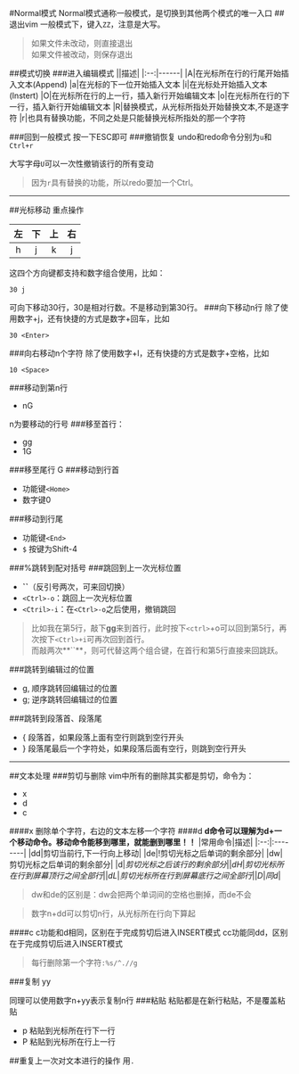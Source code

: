 #Normal模式
Normal模式通称一般模式，是切换到其他两个模式的唯一入口
##退出vim
一般模式下，键入`ZZ`，注意是大写。
>如果文件未改动，则直接退出<br>
>如果文件被改动，则保存退出

##模式切换
###进入编辑模式
||描述|
|:--:|------|
|A|在光标所在行的行尾开始插入文本(Append)
|a|在光标的下一位开始插入文本
|i|在光标处开始插入文本(Instert)
|O|在光标所在行的上一行，插入新行开始编辑文本
|o|在光标所在行的下一行，插入新行开始编辑文本
|R|替换模式，从光标所指处开始替换文本,不是逐字符
|r|也具有替换功能，不同之处是只能替换光标所指处的那一个字符

###回到一般模式
按一下ESC即可
###撤销恢复
undo和redo命令分别为`u`和`Ctrl+r`

大写字母`U`可以一次性撤销该行的所有变动
>因为`r`具有替换的功能，所以redo要加一个Ctrl。

****
##光标移动
重点操作

|左  |下  |上  |右  |
|:--:|:--:|:--:|:--:|
| h  | j  | k  | j  |
这四个方向键都支持和数字组合使用，比如：

    30 j
可向下移动30行，30是相对行数。不是移动到第30行。
###向下移动n行
除了使用数字+j，还有快捷的方式是数字+回车，比如

    30 <Enter>
###向右移动n个字符
除了使用数字+l，还有快捷的方式是数字+空格，比如

    10 <Space>
###移动到第n行
- nG 

n为要移动的行号
###移至首行：
  - gg 
  - 1G

###移至尾行
   G
###移动到行首
* 功能键`<Home>`
* 数字键0

###移动到行尾
* 功能键`<End>`
* `$` 按键为Shift-4

###%跳转到配对括号
###跳回到上一次光标位置
* **``**（反引号两次，可来回切换）
* `<Ctrl>-o`：跳回上一次光标位置
* `<Ctril>-i`：在`<Ctrl>-o`之后使用，撤销跳回

>比如我在第5行，敲下**gg**来到首行，此时按下`<ctrl>`+o可以回到第5行，再次按下`<Ctrl>+i`可再次回到首行。  
而敲两次**``**，则可代替这两个组合键，在首行和第5行直接来回跳跃。

###跳转到编辑过的位置
* g, 顺序跳转回编辑过的位置
* g; 逆序跳转回编辑过的位置

###跳转到段落首、段落尾
* { 段落首，如果段落上面有空行则跳到空行开头
* } 段落尾最后一个字符处，如果段落后面有空行，则跳到空行开头

****
##文本处理
###剪切与删除
vim中所有的删除其实都是剪切，命令为：
* x
* d
* c

####x
删除单个字符，右边的文本左移一个字符
####d
**d命令可以理解为d+一个移动命令。移动命令能移到哪里，就能删到哪里！！**
|常用命令|描述|
|:--:|:--------|
|dd|剪切当前行,下一行向上移动|
|de|!剪切光标之后单词的剩余部分|
|dw|剪切光标之后单词的剩余部分|
|d$|剪切光标之后该行的剩余部分|
|dH|剪切光标所在行到屏幕顶行之间全部行|
|dL|剪切光标所在行到屏幕底行之间全部行|
|D|同d$|
>dw和de的区别是：dw会把两个单词间的空格也删掉，而de不会

>数字n+dd可以剪切n行，从光标所在行向下算起

####c
c功能和d相同，区别在于完成剪切后进入INSERT模式
cc功能同dd，区别在于完成剪切后进入INSERT模式

>每行删除第一个字符`:%s/^.//g`

###复制
yy

同理可以使用数字n+yy表示复制n行
###粘贴
粘贴都是在新行粘贴，不是覆盖粘贴
- p 粘贴到光标所在行下一行
- P 粘贴到光标所在行上一行

##重复上一次对文本进行的操作
用`.`
